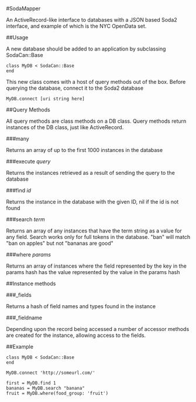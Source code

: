 #SodaMapper

An ActiveRecord-like interface to databases with a JSON based Soda2 interface, and example of which is the NYC OpenData set.

##Usage

A new database should be added to an application by subclassing SodaCan::Base

    class MyDB < SodaCan::Base
    end

This new class comes with a host of query methods out of the box. Before querying the database, connect it to the Soda2 database

    MyDB.connect [uri string here]

##Query Methods

All query methods are class methods on a DB class. Query methods return instances of the DB class, just like ActiveRecord.

###many

Returns an array of up to the first 1000 instances in the database

###execute _query_

Returns the instances retrieved as a result of sending the query to the database

###find _id_

Returns the instance in the database with the given ID, nil if the id is not found

###search _term_

Returns an array of any instances that have the term string as a value for any field. Search works only for full tokens in the database. "ban" will match "ban on apples" but not "bananas are good"

###where _params_

Returns an array of instances where the field represented by the key in the params hash has the value represented by the value in the params hash

##Instance methods

###\_fields

Returns a hash of field names and types found in the instance

###_fieldname

Depending upon the record being accessed a number of accessor methods are created for the instance, allowing access to the fields.

##Example

    class MyDB < SodaCan::Base
    end

    MyDB.connect 'http://someurl.com/'

    first = MyDB.find 1
    bananas = MyDB.search "banana"
    fruit = MyDB.where(food_group: 'fruit')
